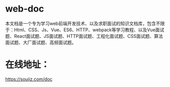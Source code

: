 # web-doc
本文档是一个专为学习web前端开发技术、以及求职面试的知识文档库，包含不限于：Html、CSS、Js、Vue、ES6、HTTP、webpack等学习教程、以及Vue面试题、React面试题、JS面试题、HTTP面试题、工程化面试题、CSS面试题、算法面试题、大厂面试题、高频面试题。
# 在线地址：
https://soujiz.com/doc
